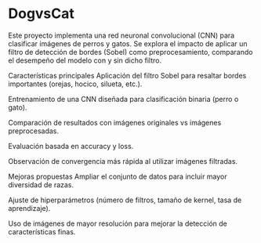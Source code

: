 # DogvsCat
Este proyecto implementa una red neuronal convolucional (CNN) para clasificar imágenes de perros y gatos.
Se explora el impacto de aplicar un filtro de detección de bordes (Sobel) como preprocesamiento, comparando el desempeño del modelo con y sin dicho filtro.

Características principales
Aplicación del filtro Sobel para resaltar bordes importantes (orejas, hocico, silueta, etc.).

Entrenamiento de una CNN diseñada para clasificación binaria (perro o gato).

Comparación de resultados con imágenes originales vs imágenes preprocesadas.

Evaluación basada en accuracy y loss.

Observación de convergencia más rápida al utilizar imágenes filtradas.

Mejoras propuestas
Ampliar el conjunto de datos para incluir mayor diversidad de razas.

Ajuste de hiperparámetros (número de filtros, tamaño de kernel, tasa de aprendizaje).

Uso de imágenes de mayor resolución para mejorar la detección de características finas.
